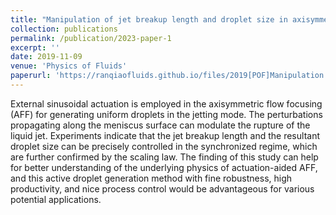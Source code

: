 ```yaml
---
title: "Manipulation of jet breakup length and droplet size in axisymmetric flow focusing upon actuation"
collection: publications
permalink: /publication/2023-paper-1
excerpt: ''
date: 2019-11-09
venue: 'Physics of Fluids'
paperurl: 'https://ranqiaofluids.github.io/files/2019[POF]Manipulation.pdf'
---
```


External sinusoidal actuation is employed in the axisymmetric flow focusing (AFF) for generating uniform droplets in the jetting mode. The perturbations propagating along the meniscus surface can modulate the rupture of the liquid jet. Experiments indicate that the jet breakup length and the resultant droplet size can be precisely controlled in the synchronized regime, which are further confirmed by the scaling law. The finding of this study can help for better understanding of the underlying physics of actuation-aided AFF, and this active droplet generation method with fine robustness, high productivity, and nice process control would be advantageous for various potential applications.
